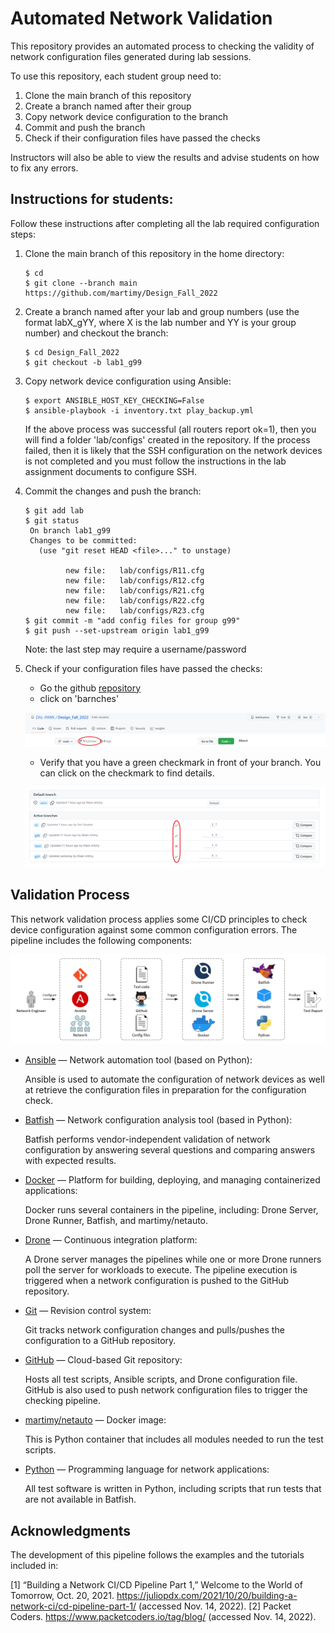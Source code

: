 # Automated Network Validation

This repository provides an automated process to checking the validity of network configuration files generated during lab sessions.

To use this repository, each student group need to:

1. Clone the main branch of this repository
2. Create a branch named after their group
3. Copy network device configuration to the branch
4. Commit and push the branch
5. Check if their configuration files have passed the checks

Instructors will also be able to view the results and advise students on how to fix any errors.


## Instructions for students:

Follow these instructions after completing all the lab required configuration steps:

1. Clone the main branch of this repository in the home directory:

   ```
   $ cd
   $ git clone --branch main https://github.com/martimy/Design_Fall_2022
   ```

2. Create a branch named after your lab and group numbers (use the format labX_gYY, where X is the lab number and YY is your group number) and checkout the branch:

   ```
   $ cd Design_Fall_2022
   $ git checkout -b lab1_g99
   ```

3. Copy network device configuration using Ansible:

   ```
   $ export ANSIBLE_HOST_KEY_CHECKING=False
   $ ansible-playbook -i inventory.txt play_backup.yml
   ```

   If the above process was successful (all routers report ok=1), then you will find a folder 'lab/configs' created in the repository. If the process failed, then it is likely that the SSH configuration on the network devices is not completed and you must follow the instructions in the lab assignment documents to configure SSH.

4. Commit the changes and push the branch:

   ```
   $ git add lab
   $ git status
    On branch lab1_g99
    Changes to be committed:
      (use "git reset HEAD <file>..." to unstage)

            new file:   lab/configs/R11.cfg
            new file:   lab/configs/R12.cfg
            new file:   lab/configs/R21.cfg
            new file:   lab/configs/R22.cfg
            new file:   lab/configs/R23.cfg
   $ git commit -m "add config files for group g99"
   $ git push --set-upstream origin lab1_g99
   ```

   Note: the last step may require a username/password

5. Check if your configuration files have passed the checks:

   - Go the github [repository](https://github.com/martimy/Design_Fall_2022)
   - click on 'barnches'   

   ![](img/branches.png)

   - Verify that you have a green checkmark in front of your branch. You can click on the checkmark to find details.

   ![](img/checks.png)

## Validation Process

This network validation process applies some CI/CD principles to check device configuration against some common configuration errors. The pipeline includes the following components:

![Pipeline](img/pipeline.png)

- [Ansible](https://www.ansible.com/) — Network automation tool (based on Python):

  Ansible is used to automate the configuration of network devices as well at retrieve the configuration files in preparation for the configuration check.

- [Batfish](https://www.batfish.org/) — Network configuration analysis tool (based in Python):

  Batfish performs vendor-independent validation of network configuration by answering several questions and comparing answers with expected results.   

- [Docker](https://www.docker.com/) — Platform for building, deploying, and managing containerized applications:

  Docker runs several containers in the pipeline, including: Drone Server, Drone Runner, Batfish, and martimy/netauto.

- [Drone](https://www.drone.io/) — Continuous integration platform:

  A Drone server manages the pipelines while one or more Drone runners poll the server for workloads to execute. The pipeline execution is triggered when a network configuration is pushed to the GitHub repository.

- [Git](https://git-scm.com/) — Revision control system:

  Git tracks network configuration changes and pulls/pushes the configuration to a GitHub repository.

- [GitHub](https://github.com/) — Cloud-based Git repository:

  Hosts all test scripts, Ansible scripts, and Drone configuration file. GitHub is also used to push network configuration files to trigger the checking pipeline.

- [martimy/netauto](https://hub.docker.com/r/martimy/netauto) — Docker image:

  This is Python container that includes all modules needed to run the test scripts.

- [Python](https://www.python.org/) — Programming language for network applications:

  All test software is written in Python, including scripts that run tests that are not available in Batfish.

## Acknowledgments

The development of this pipeline follows the examples and the tutorials included in:

[1] “Building a Network CI/CD Pipeline Part 1,” Welcome to the World of Tomorrow, Oct. 20, 2021. https://juliopdx.com/2021/10/20/building-a-network-ci/cd-pipeline-part-1/ (accessed Nov. 14, 2022).
[2] Packet Coders. https://www.packetcoders.io/tag/blog/ (accessed Nov. 14, 2022).
